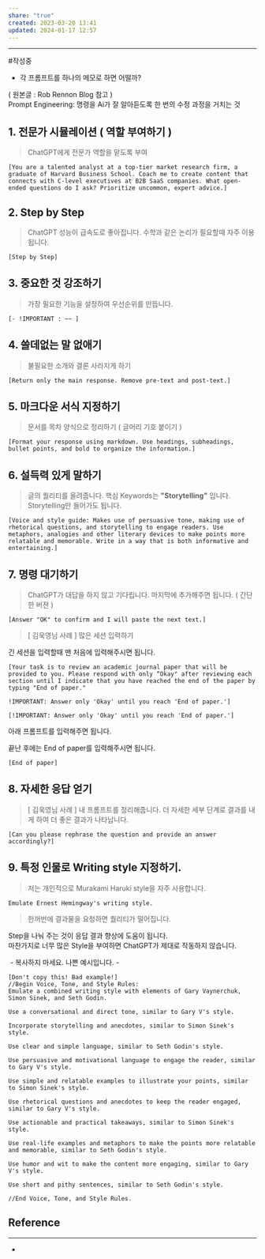 ```yaml
---
share: "true"
created: 2023-03-20 13:41
updated: 2024-01-17 12:57
---
```


---
#작성중 
- 각 프롬프트를 하나의 메모로 하면 어떨까?

( 원본글 : Rob Rennon Blog 참고 )  
Prompt Engineering: 명령을 Ai가 잘 알아듣도록 한 번의 수정 과정을 거치는 것

## **1\. 전문가 시뮬레이션 ( 역할 부여하기 )**

> ChatGPT에게 전문가 역할을 맡도록 부여

```
[You are a talented analyst at a top-tier market research firm, a graduate of Harvard Business School. Coach me to create content that connects with C-level executives at B2B SaaS companies. What open-ended questions do I ask? Prioritize uncommon, expert advice.]
```

## **2\. Step by Step**

> ChatGPT 성능이 급속도로 좋아집니다. 수학과 같은 논리가 필요할때 자주 이용됩니다.

```
[Step by Step]
```

## **3\. 중요한 것 강조하기**

> 가장 필요한 기능을 설정하여 우선순위를 만듭니다.

```
[- !IMPORTANT : ~~ ]
```

## 4. 쓸데없는 말 없애기

> 불필요한 소개와 결론 사라지게 하기

```
[Return only the main response. Remove pre-text and post-text.]
```

## 5. 마크다운 서식 지정하기

> 문서를 목차 양식으로 정리하기 ( 글머리 기호 붙이기 )

```
[Format your response using markdown. Use headings, subheadings, bullet points, and bold to organize the information.]
```

## 6. **설득력 있게 말하기**

> 글의 퀄리티를 올려줍니다. 핵심 Keywords는 **"Storytelling"** 입니다. Storytelling만 들어가도 됩니다.

```
[Voice and style guide: Makes use of persuasive tone, making use of rhetorical questions, and storytelling to engage readers. Use metaphors, analogies and other literary devices to make points more relatable and memorable. Write in a way that is both informative and entertaining.]
```

## 7. **명령 대기하기**

> ChatGPT가 대답을 하지 않고 기다립니다. 마지막에 추가해주면 됩니다. ( 간단한 버젼 )

```
[Answer "OK" to confirm and I will paste the next text.]
```

> \[ 김욱영님 사례 \] 많은 세션 입력하기

긴 세션을 입력할때 맨 처음에 입력해주시면 됩니다.

```
[Your task is to review an academic journal paper that will be provided to you. Please respond with only “Okay" after reviewing each section until I indicate that you have reached the end of the paper by typing "End of paper."

!IMPORTANT: Answer only 'Okay' until you reach 'End of paper.']
```

```
[!IMPORTANT: Answer only 'Okay' until you reach 'End of paper.']
```

아래 프롬프트를 입력해주면 됩니다.

끝난 후에는 End of paper를 입력해주시면 됩니다.

```
[End of paper]
```

## **8\. 자세한 응답 얻기**

> \[ 김욱영님 사례 \] 내 프롬프트를 정리해줍니다. 더 자세한 세부 단계로 결과를 내게 하여 더 좋은 결과가 나타납니다.

```
[Can you please rephrase the question and provide an answer accordingly?]
```

## **9\. 특정 인물로 Writing style 지정하기.**

> 저는 개인적으로 Murakami Haruki style을 자주 사용합니다.

```
Emulate Ernest Hemingway's writing style.
```

> 한꺼번에 결과물을 요청하면 퀄리티가 떨어집니다.

Step을 나눠 주는 것이 응답 결과 향상에 도움이 됩니다.  
마찬가지로 너무 많은 Style을 부여하면 ChatGPT가 제대로 작동하지 않습니다.

 - 복사하지 마세요. 나쁜 예시입니다. -

```
[Don't copy this! Bad example!]
//Begin Voice, Tone, and Style Rules:
Emulate a combined writing style with elements of Gary Vaynerchuk, Simon Sinek, and Seth Godin.

Use a conversational and direct tone, similar to Gary V's style.

Incorporate storytelling and anecdotes, similar to Simon Sinek's style.

Use clear and simple language, similar to Seth Godin's style.

Use persuasive and motivational language to engage the reader, similar to Gary V's style.

Use simple and relatable examples to illustrate your points, similar to Simon Sinek's style.

Use rhetorical questions and anecdotes to keep the reader engaged, similar to Gary V's style.

Use actionable and practical takeaways, similar to Simon Sinek's style.

Use real-life examples and metaphors to make the points more relatable and memorable, similar to Seth Godin's style.

Use humor and wit to make the content more engaging, similar to Gary V's style.

Use short and pithy sentences, similar to Seth Godin's style.

//End Voice, Tone, and Style Rules.
```





## Reference
---
- 